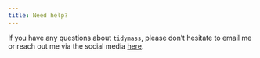 ```yaml
---
title: Need help?
---
```


If you have any questions about `tidymass`, please don’t hesitate to email me or reach out me via the social media [here](https://www.tidymass.org/contact/).

   
